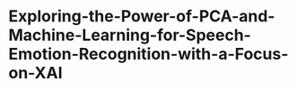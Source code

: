 # Exploring-the-Power-of-PCA-and-Machine-Learning-for-Speech-Emotion-Recognition-with-a-Focus-on-XAI
